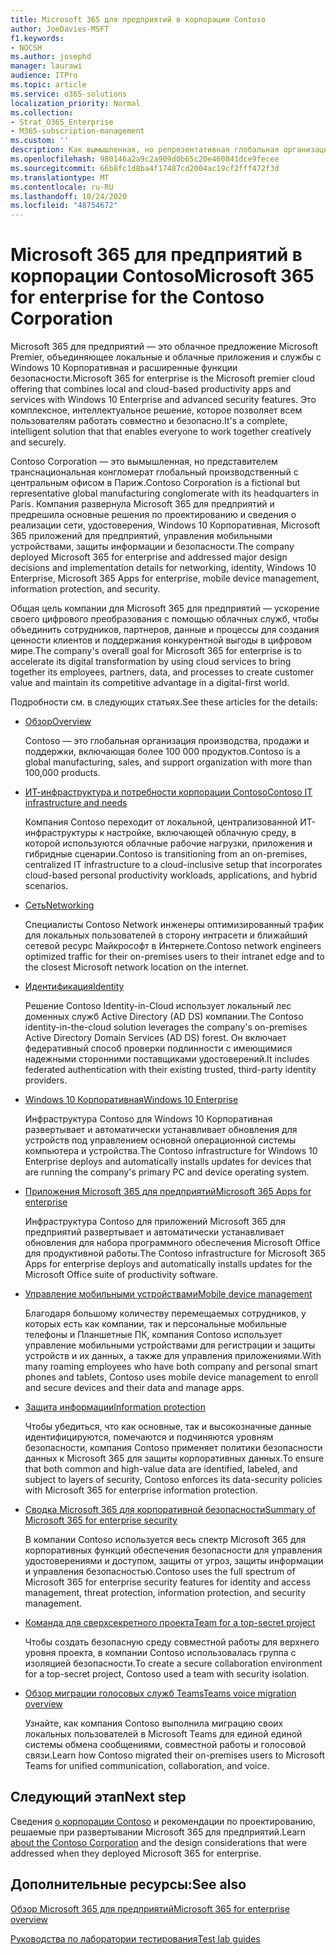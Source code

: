 ```yaml
---
title: Microsoft 365 для предприятий в корпорации Contoso
author: JoeDavies-MSFT
f1.keywords:
- NOCSH
ms.author: josephd
manager: laurawi
audience: ITPro
ms.topic: article
ms.service: o365-solutions
localization_priority: Normal
ms.collection:
- Strat_O365_Enterprise
- M365-subscription-management
ms.custom: ''
description: Как вымышленная, но репрезентативная глобальная организация применяет Microsoft 365 для предприятий.
ms.openlocfilehash: 980146a2a9c2a909d0b65c20e460841dce9fecee
ms.sourcegitcommit: 66b8fc1d8ba4f17487cd2004ac19cf2fff472f3d
ms.translationtype: MT
ms.contentlocale: ru-RU
ms.lasthandoff: 10/24/2020
ms.locfileid: "48754672"
---
```

# <a name="microsoft-365-for-enterprise-for-the-contoso-corporation"></a><span data-ttu-id="fde5f-103">Microsoft 365 для предприятий в корпорации Contoso</span><span class="sxs-lookup"><span data-stu-id="fde5f-103">Microsoft 365 for enterprise for the Contoso Corporation</span></span>

<span data-ttu-id="fde5f-104">Microsoft 365 для предприятий — это облачное предложение Microsoft Premier, объединяющее локальные и облачные приложения и службы с Windows 10 Корпоративная и расширенные функции безопасности.</span><span class="sxs-lookup"><span data-stu-id="fde5f-104">Microsoft 365 for enterprise is the Microsoft premier cloud offering that combines local and cloud-based productivity apps and services with Windows 10 Enterprise and advanced security features.</span></span> <span data-ttu-id="fde5f-105">Это комплексное, интеллектуальное решение, которое позволяет всем пользователям работать совместно и безопасно.</span><span class="sxs-lookup"><span data-stu-id="fde5f-105">It's a complete, intelligent solution that that enables everyone to work together creatively and securely.</span></span>

<span data-ttu-id="fde5f-106">Contoso Corporation — это вымышленная, но представителем транснациональная конгломерат глобальный производственный с центральным офисом в Париж.</span><span class="sxs-lookup"><span data-stu-id="fde5f-106">Contoso Corporation is a fictional but representative global manufacturing conglomerate with its headquarters in Paris.</span></span> <span data-ttu-id="fde5f-107">Компания развернула Microsoft 365 для предприятий и предрешила основные решения по проектированию и сведения о реализации сети, удостоверения, Windows 10 Корпоративная, Microsoft 365 приложений для предприятий, управления мобильными устройствами, защиты информации и безопасности.</span><span class="sxs-lookup"><span data-stu-id="fde5f-107">The company deployed Microsoft 365 for enterprise and addressed major design decisions and implementation details for networking, identity, Windows 10 Enterprise, Microsoft 365 Apps for enterprise, mobile device management, information protection, and security.</span></span>

<span data-ttu-id="fde5f-108">Общая цель компании для Microsoft 365 для предприятий — ускорение своего цифрового преобразования с помощью облачных служб, чтобы объединить сотрудников, партнеров, данные и процессы для создания ценности клиентов и поддержания конкурентной выгоды в цифровом мире.</span><span class="sxs-lookup"><span data-stu-id="fde5f-108">The company's overall goal for Microsoft 365 for enterprise is to accelerate its digital transformation by using cloud services to bring together its employees, partners, data, and processes to create customer value and maintain its competitive advantage in a digital-first world.</span></span>

<span data-ttu-id="fde5f-109">Подробности см. в следующих статьях.</span><span class="sxs-lookup"><span data-stu-id="fde5f-109">See these articles for the details:</span></span>

- [<span data-ttu-id="fde5f-110">Обзор</span><span class="sxs-lookup"><span data-stu-id="fde5f-110">Overview</span></span>](contoso-overview.md)

  <span data-ttu-id="fde5f-111">Contoso — это глобальная организация производства, продажи и поддержки, включающая более 100 000 продуктов.</span><span class="sxs-lookup"><span data-stu-id="fde5f-111">Contoso is a global manufacturing, sales, and support organization with more than 100,000 products.</span></span>

- [<span data-ttu-id="fde5f-112">ИТ-инфраструктура и потребности корпорации Contoso</span><span class="sxs-lookup"><span data-stu-id="fde5f-112">Contoso IT infrastructure and needs</span></span>](contoso-infra-needs.md)

  <span data-ttu-id="fde5f-113">Компания Contoso переходит от локальной, централизованной ИТ-инфраструктуры к настройке, включающей облачную среду, в которой используются облачные рабочие нагрузки, приложения и гибридные сценарии.</span><span class="sxs-lookup"><span data-stu-id="fde5f-113">Contoso is transitioning from an on-premises, centralized IT infrastructure to a cloud-inclusive setup that incorporates cloud-based personal productivity workloads, applications, and hybrid scenarios.</span></span>

- [<span data-ttu-id="fde5f-114">Сеть</span><span class="sxs-lookup"><span data-stu-id="fde5f-114">Networking</span></span>](contoso-networking.md)

  <span data-ttu-id="fde5f-115">Специалисты Contoso Network инженеры оптимизированный трафик для локальных пользователей в сторону интрасети и ближайший сетевой ресурс Майкрософт в Интернете.</span><span class="sxs-lookup"><span data-stu-id="fde5f-115">Contoso network engineers optimized traffic for their on-premises users to their intranet edge and to the closest Microsoft network location on the internet.</span></span>

- [<span data-ttu-id="fde5f-116">Идентификация</span><span class="sxs-lookup"><span data-stu-id="fde5f-116">Identity</span></span>](contoso-identity.md)

  <span data-ttu-id="fde5f-117">Решение Contoso Identity-in-Cloud использует локальный лес доменных служб Active Directory (AD DS) компании.</span><span class="sxs-lookup"><span data-stu-id="fde5f-117">The Contoso identity-in-the-cloud solution leverages the company's on-premises Active Directory Domain Services (AD DS) forest.</span></span> <span data-ttu-id="fde5f-118">Он включает федеративный способ проверки подлинности с имеющимися надежными сторонними поставщиками удостоверений.</span><span class="sxs-lookup"><span data-stu-id="fde5f-118">It includes federated authentication with their existing trusted, third-party identity providers.</span></span>

- [<span data-ttu-id="fde5f-119">Windows 10 Корпоративная</span><span class="sxs-lookup"><span data-stu-id="fde5f-119">Windows 10 Enterprise</span></span>](contoso-win10.md)

  <span data-ttu-id="fde5f-120">Инфраструктура Contoso для Windows 10 Корпоративная развертывает и автоматически устанавливает обновления для устройств под управлением основной операционной системы компьютера и устройства.</span><span class="sxs-lookup"><span data-stu-id="fde5f-120">The Contoso infrastructure for Windows 10 Enterprise deploys and automatically installs updates for devices that are running the company's primary PC and device operating system.</span></span>

- [<span data-ttu-id="fde5f-121">Приложения Microsoft 365 для предприятий</span><span class="sxs-lookup"><span data-stu-id="fde5f-121">Microsoft 365 Apps for enterprise</span></span>](contoso-o365pp.md)

  <span data-ttu-id="fde5f-122">Инфраструктура Contoso для приложений Microsoft 365 для предприятий развертывает и автоматически устанавливает обновления для набора программного обеспечения Microsoft Office для продуктивной работы.</span><span class="sxs-lookup"><span data-stu-id="fde5f-122">The Contoso infrastructure for Microsoft 365 Apps for enterprise deploys and automatically installs updates for the Microsoft Office suite of productivity software.</span></span>

- [<span data-ttu-id="fde5f-123">Управление мобильными устройствами</span><span class="sxs-lookup"><span data-stu-id="fde5f-123">Mobile device management</span></span>](contoso-mdm.md)

  <span data-ttu-id="fde5f-124">Благодаря большому количеству перемещаемых сотрудников, у которых есть как компании, так и персональные мобильные телефоны и Планшетные ПК, компания Contoso использует управление мобильными устройствами для регистрации и защиты устройств и их данных, а также для управления приложениями.</span><span class="sxs-lookup"><span data-stu-id="fde5f-124">With many roaming employees who have both company and personal smart phones and tablets, Contoso uses mobile device management to enroll and secure devices and their data and manage apps.</span></span>

- [<span data-ttu-id="fde5f-125">Защита информации</span><span class="sxs-lookup"><span data-stu-id="fde5f-125">Information protection</span></span>](contoso-info-protect.md)

  <span data-ttu-id="fde5f-126">Чтобы убедиться, что как основные, так и высокозначные данные идентифицируются, помечаются и подчиняются уровням безопасности, компания Contoso применяет политики безопасности данных к Microsoft 365 для защиты корпоративных данных.</span><span class="sxs-lookup"><span data-stu-id="fde5f-126">To ensure that both common and high-value data are identified, labeled, and subject to layers of security, Contoso enforces its data-security policies with Microsoft 365 for enterprise information protection.</span></span>

- [<span data-ttu-id="fde5f-127">Сводка Microsoft 365 для корпоративной безопасности</span><span class="sxs-lookup"><span data-stu-id="fde5f-127">Summary of Microsoft 365 for enterprise security</span></span>](contoso-security-summary.md)

  <span data-ttu-id="fde5f-128">В компании Contoso используется весь спектр Microsoft 365 для корпоративных функций обеспечения безопасности для управления удостоверениями и доступом, защиты от угроз, защиты информации и управления безопасностью.</span><span class="sxs-lookup"><span data-stu-id="fde5f-128">Contoso uses the full spectrum of Microsoft 365 for enterprise security features for identity and access management, threat protection, information protection, and security management.</span></span>

- [<span data-ttu-id="fde5f-129">Команда для сверхсекретного проекта</span><span class="sxs-lookup"><span data-stu-id="fde5f-129">Team for a top-secret project</span></span>](../solutions/contoso-team-for-top-secret-project.md)

  <span data-ttu-id="fde5f-130">Чтобы создать безопасную среду совместной работы для верхнего уровня проекта, в компании Contoso использовалась группа с изоляцией безопасности.</span><span class="sxs-lookup"><span data-stu-id="fde5f-130">To create a secure collaboration environment for a top-secret project, Contoso used a team with security isolation.</span></span>

- [<span data-ttu-id="fde5f-131">Обзор миграции голосовых служб Teams</span><span class="sxs-lookup"><span data-stu-id="fde5f-131">Teams voice migration overview</span></span>](https://docs.microsoft.com/MicrosoftTeams/voice-case-study-overview)

  <span data-ttu-id="fde5f-132">Узнайте, как компания Contoso выполнила миграцию своих локальных пользователей в Microsoft Teams для единой единой системы обмена сообщениями, совместной работы и голосовой связи.</span><span class="sxs-lookup"><span data-stu-id="fde5f-132">Learn how Contoso migrated their on-premises users to Microsoft Teams for unified communication, collaboration, and voice.</span></span>

## <a name="next-step"></a><span data-ttu-id="fde5f-133">Следующий этап</span><span class="sxs-lookup"><span data-stu-id="fde5f-133">Next step</span></span>

<span data-ttu-id="fde5f-134">Сведения [о корпорации Contoso](contoso-overview.md) и рекомендации по проектированию, решаемые при развертывании Microsoft 365 для предприятий.</span><span class="sxs-lookup"><span data-stu-id="fde5f-134">Learn [about the Contoso Corporation](contoso-overview.md) and the design considerations that were addressed when they deployed Microsoft 365 for enterprise.</span></span>


## <a name="see-also"></a><span data-ttu-id="fde5f-135">Дополнительные ресурсы:</span><span class="sxs-lookup"><span data-stu-id="fde5f-135">See also</span></span>

[<span data-ttu-id="fde5f-136">Обзор Microsoft 365 для предприятий</span><span class="sxs-lookup"><span data-stu-id="fde5f-136">Microsoft 365 for enterprise overview</span></span>](microsoft-365-overview.md)

[<span data-ttu-id="fde5f-137">Руководства по лаборатории тестирования</span><span class="sxs-lookup"><span data-stu-id="fde5f-137">Test lab guides</span></span>](m365-enterprise-test-lab-guides.md)
